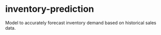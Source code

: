 # inventory-prediction
Model to accurately forecast inventory demand based on historical sales data.

